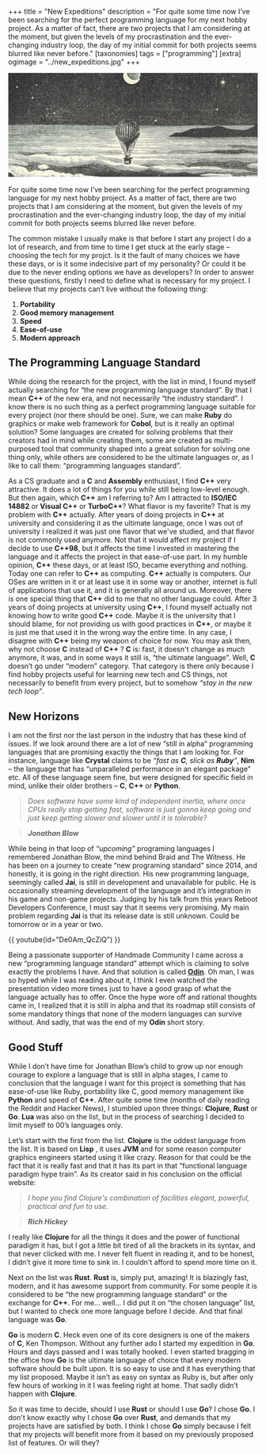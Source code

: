 +++
title = "New Expeditions"
description = "For quite some time now  I’ve been searching for the perfect programming language for my next hobby project. As a matter of fact, there are two projects that I am considering at the moment, but given the levels of my procrastination and the ever-changing industry loop, the day of my initial commit for both projects seems blurred like never before."
[taxonomies]
tags = ["programming"]
[extra]
ogimage = "../new_expeditions.jpg"
+++

![New Expeditions](../new_expeditions.jpg "New Expeditions image")

For quite some time now  I’ve been searching for the perfect programming language for my next hobby project. As a matter of fact, there are two projects that I am considering at the moment, but given the levels of my procrastination and the ever-changing industry loop, the day of my initial commit for both projects seems blurred like never before.

The common mistake I usually make is that before I start any project I do a lot of research, and from time to time I get stuck at the early stage – choosing the tech for my projct. Is it the fault of many choices we have these days, or is it some indecisive part of my personality? Or could it be due to the never ending options we have as developers? In order to answer these questions, firstly I need to define what is necessary for my project. I believe that my projects can’t live without the following thing:

1. **Portability**
2. **Good memory management**
3. **Speed**
4. **Ease-of-use**
5. **Modern approach**

##  The Programming Language Standard

While doing the research for the project, with the list in mind, I found myself actually searching for “the new programming language standard”. By that I mean **C++** of the new era, and not necessarily “the industry standard”. I know there is no such thing as a perfect programming language suitable for every project (nor there should be one). Sure, we can make **Ruby** do graphics or make web framework for **Cobol**, but is it really an optimal solution? Some languages are created for solving problems that their creators had in mind while creating them, some are created as multi-purposed tool that community shaped into a great solution for solving one thing only, while others are considered to be the ultimate languages or, as I like to call them: “programming languages standard”.

As a CS graduate and a **C** and **Assembly** enthusiast, I find **C++** very attractive. It does a lot of things for you while still being low-level enough. But then again, which **C++** am I referring to? Am I attracted to **ISO/IEC 14882** or **Visual C++** or **TurboC++**? What flavor is my favorite? That is my problem with **C++** actually. After years of doing projects in **C++** at university and considering it as the ultimate language, once I was out of university I realized it was just one flavor that we've studied, and that flavor is not commonly used anymore. Not that it would affect my project if I decide to use **C++98**, but it affects the time I invested in mastering the language and it affects the project in that ease-of-use part. In my humble opinion, **C++** these days, or at least ISO, became everything and nothing. Today one can refer to **C++** as computing. **C++** actually is computers. Our OSes are written in it or at least use it in some way or another, internet is full of applications that use it, and it is generally all around us. Moreover, there is one special thing that **C++** did to me that no other language could. After 3 years of doing projects at university using **C++**, I found myself actually not knowing how to write good **C++** code. Maybe it is the university that I should blame, for not providing us with good practices in **C++**, or maybe it is just me that used it in the wrong way the entire time. In any case, I disagree with **C++** being my weapon of choice for now. You may ask then, why not choose **C** instead of **C++** ? **C** is: fast, it doesn't change as much anymore, it was, and in some ways it still is, “the ultimate language”. Well, **C** doesn’t go under “modern” category. That category is there only because I find hobby projects useful for learning new tech and CS things, not necessarily to benefit from every project, but to somehow <em>“stay in the new tech loop”</em>.

##  New Horizons

I am not the first nor the last person in the industry that has these kind of issues. If we look around there are a lot of new “still in alpha” programming languages that are promising exactly the things that I am looking for. For instance, language like **Crystal**  claims to be <em>“fast as **C**,  slick as **Ruby**”</em>, **Nim** – the language that has “unparalleled performance in an elegant package” etc. All of these language seem fine, but were designed for specific field in mind, unlike their older brothers – **C**, **C++** or **Python**.

><em>Does software have some kind of independent inertia, where once CPUs really stop getting fast, software is just gonna keep going and just keep getting slower and slower until it is tolerable?</em>

><em>**Jonathan Blow**</em>

While being in that loop of <em>“upcoming”</em> programing languages I remembered Jonathan Blow, the mind behind Braid and The Witness. He has been on a journey to create “new programing standard” since 2014, and honestly, it is going in the right direction. His new programming language, seemingly called **Jai**, is still in development and unavailable for public. He is occasionally streaming development of the language and it’s integration in his game and non-game projects. Judging by his talk from this years Reboot Developers Conference, I must say that it seems very promising. My main problem regarding **Jai** is that its release date is still unknown. Could be tomorrow or in a year or two.

{{ youtube(id="De0Am_QcZiQ") }}

Being a passionate supporter of Handmade Community I came across a new “programming language standard” attempt which is claiming to solve exactly the problems I have. And that solution is called [**Odin**](https://github.com/gingerBill/Odin). Oh man, I was so hyped while I was reading about it, I think I even watched the presentation video more times just to have a good grasp of what the language actually has to offer. Once the hype wore off and rational thoughts came in, I realized that it is still in alpha and that its roadmap
still consists of some mandatory things that none of the modern languages can survive without. And sadly, that was the end of my **Odin** short story.

## Good Stuff

While I don’t have time for Jonathan Blow’s child to grow up nor enough courage to explore a language that is still in alpha stages, I came to conclusion that the language I want for this project is something that has ease-of-use like Ruby, portability like C, good memory management like **Python** and speed of **C++**. After quite some time (months of daily reading the Reddit and Hacker News), I stumbled upon three things: **Clojure**, **Rust** or **Go**.  **Lua** was also on the list, but in the process of searching I decided to limit myself to 00’s languages only.

Let’s start with the first from the list. **Clojure** is the oddest language from the list. It is based on **Lisp** , it uses **JVM** and for some reason computer graphics engineers started using it like crazy. Reason for that could be the fact that it is really fast and that it has its part in that “functional language paradigm hype train”. As its creator said in his conclusion on the official website:

><em>I hope you find Clojure's combination of facilities elegant, powerful, practical and fun to use.</em> 

><em>**Rich Hickey**</em>

I really like **Clojure** for all the things it does and the power of functional paradigm it has, but I got a little bit tired of all the brackets in its syntax, and that never clicked with me. I never felt fluent in reading it, and to be honest, I didn’t give it more time to sink in. I couldn't afford to spend more time on it.

Next on the list was **Rust**. **Rust** is, simply put, amazing! It is blazingly fast, modern, and it has awesome support from community. For some people it is considered to be “the new programming language standard” or the exchange for **C++**. For me… well… I did put it on “the chosen language” list, but I wanted to check one more language before I decide. And that final language was **Go**.

**Go** is modern **C**. Heck even one of its core designers is one of the makers of **C**, Ken Thompson. Without any further ado I started my expedition in **Go**. Hours and days passed and I was totally hooked. I even started bragging in the office how **Go** is the ultimate language of choice that every modern software should be built upon. It is so easy to use and it has everything that my list proposed. Maybe it isn’t as easy on syntax as Ruby is, but after only few hours of working in it I was feeling right at home. That sadly didn’t happen with **Clojure**.

So it was time to decide, should I use **Rust** or should I use **Go**? I chose **Go**. I don't know exactly why I chose **Go** over **Rust**, and demands that my projects have are satisfied by both. I think I chose **Go** simply because I felt that my projects will benefit more from it based on my previously proposed list of features. Or will they?